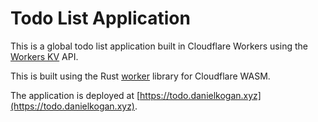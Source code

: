 # Todo List Application

This is a global todo list application built in Cloudflare Workers using the [Workers KV](https://developers.cloudflare.com/workers/runtime-apis/kv) API.

This is built using the Rust [worker](https://docs.rs/crate/worker/latest) library for Cloudflare WASM.

The application is deployed at [https://todo.danielkogan.xyz](https://todo.danielkogan.xyz).

